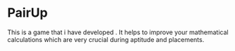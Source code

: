 # PairUp
This is a game that i have developed . It helps to improve your mathematical calculations which are very crucial during aptitude and placements.

